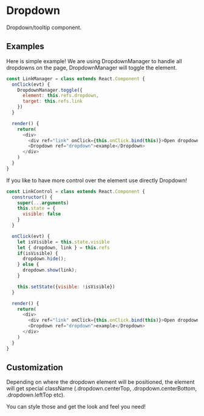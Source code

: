 # Dropdown

Dropdown/tooltip component.

## Examples

Here is simple example! We are using DropdownManager to handle all dropdowns on the page, DropdownManager will toggle the element.

```js
const LinkManager = class extends React.Component {
  onClick(evt) {
    DropdownManager.toggle({
      element: this.refs.dropdown,
      target: this.refs.link
    })
  }

  render() {
    return(
      <div>
        <div ref="link" onClick={this.onClick.bind(this)}>Open dropdown</div>
        <Dropdown ref="dropdown">example</Dropdown>
      </div>
    )
  }
}
```

If you like to have more control over the element use directly Dropdown!

```js
const LinkControl = class extends React.Component {
  constructor() {
    super(...arguments)
    this.state = {
      visible: false
    }
  }

  onClick(evt) {
    let isVisible = this.state.visible
    let { dropdown, link } = this.refs
    if(isVisible) {
      dropdown.hide();
    } else {
      dropdown.show(link);
    }

    this.setState({visible: !isVisible})
  }

  render() {
    return(
      <div>
        <div ref="link" onClick={this.onClick.bind(this)}>Open dropdown</div>
        <Dropdown ref="dropdown">example</Dropdown>
      </div>
    )
  }
}
```

## Customization

Depending on where the dropdown element will be positioned, the element will get special className (.dropdown.centerTop, .dropdown.centerBottom, .dropdown.leftTop etc).

You can style those and get the look and feel you need!
